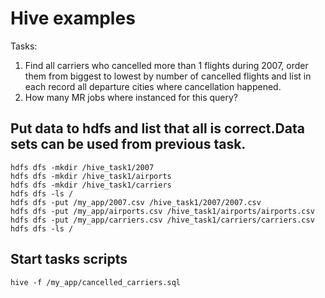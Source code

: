 # Hive examples

Tasks:

1) Find all carriers who cancelled more than 1 flights during 2007, order them from biggest to lowest by number 
of cancelled flights and list in each record all departure cities where cancellation happened.
2) How many MR jobs where instanced for this query?



Put data to hdfs and list that all is correct.Data sets can be used from previous task.
----------

    hdfs dfs -mkdir /hive_task1/2007
    hdfs dfs -mkdir /hive_task1/airports
    hdfs dfs -mkdir /hive_task1/carriers
    hdfs dfs -ls /
    hdfs dfs -put /my_app/2007.csv /hive_task1/2007/2007.csv
    hdfs dfs -put /my_app/airports.csv /hive_task1/airports/airports.csv
    hdfs dfs -put /my_app/carriers.csv /hive_task1/carriers/carriers.csv
    hdfs dfs -ls /

Start tasks scripts
---------
    hive -f /my_app/cancelled_carriers.sql
   
